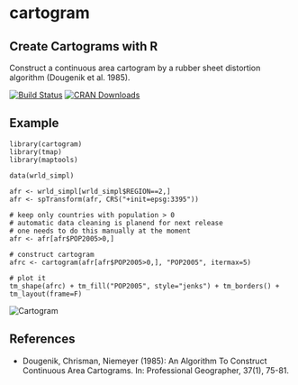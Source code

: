 # cartogram
## Create Cartograms with R

Construct a continuous area cartogram by a rubber sheet distortion algorithm (Dougenik et al. 1985).

[![Build Status](https://travis-ci.org/sjewo/cartogram.svg?branch=master)](https://travis-ci.org/sjewo/cartogram)
[![CRAN Downloads](http://cranlogs.r-pkg.org/badges/cartogram)](https://cran.r-project.org/package=cartogram)

## Example
```
library(cartogram)
library(tmap)
library(maptools)

data(wrld_simpl)

afr <- wrld_simpl[wrld_simpl$REGION==2,]
afr <- spTransform(afr, CRS("+init=epsg:3395"))

# keep only countries with population > 0
# automatic data cleaning is planend for next release
# one needs to do this manually at the moment
afr <- afr[afr$POP2005>0,]

# construct cartogram
afrc <- cartogram(afr[afr$POP2005>0,], "POP2005", itermax=5)

# plot it
tm_shape(afrc) + tm_fill("POP2005", style="jenks") + tm_borders() + tm_layout(frame=F)
```

![Cartogram](http://www.methoden.ruhr-uni-bochum.de/files/cartogram.jpg)

## References
* Dougenik, Chrisman, Niemeyer (1985): An Algorithm To Construct Continuous Area Cartograms. In: Professional Geographer, 37(1), 75-81.

